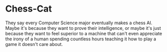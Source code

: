 # Chess-Cat
They say every Computer Science major eventually makes a chess AI. Maybe it's because they want to prove their intelligence, or maybe it's just because they want to feel superior to a machine that can't even appreciate the irony of a human spending countless hours teaching it how to play a game it doesn't care about.
